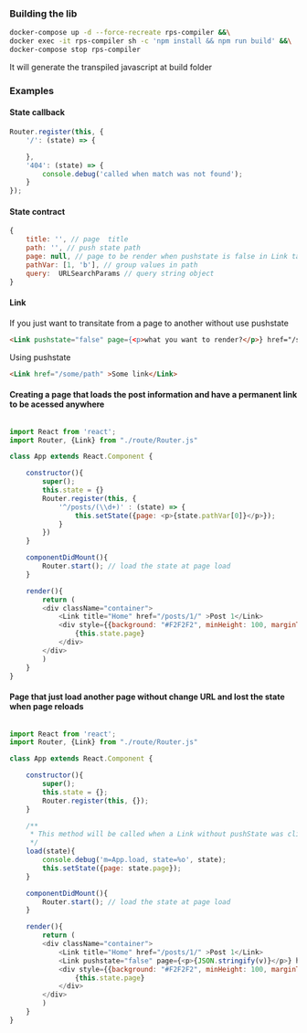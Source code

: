 ### Building the lib

```bash
docker-compose up -d --force-recreate rps-compiler &&\
docker exec -it rps-compiler sh -c 'npm install && npm run build' &&\
docker-compose stop rps-compiler
```

It will generate the transpiled javascript at build folder

### Examples
#### State callback

```javascript
Router.register(this, {
	'/': (state) => {

	},
	'404': (state) => {
		console.debug('called when match was not found');
	}
});
```

#### State contract 

```javascript
{
	title: '', // page  title
	path: '', // push state path
	page: null, // page to be render when pushstate is false in Link tag
	pathVar: [1, 'b'], // group values in path 
	query:  URLSearchParams // query string object
}
```

#### Link

If you just want to transitate from a page to another without use pushstate

```html
<Link pushstate="false" page={<p>what you want to render?</p>} href="/some/path" >Some link</Link>
```

Using pushstate
```html
<Link href="/some/path" >Some link</Link>
```


#### Creating a page that loads the post information and have a permanent link to be acessed anywhere

```javascript

import React from 'react';
import Router, {Link} from "./route/Router.js"

class App extends React.Component {

	constructor(){
		super();
		this.state = {}
		Router.register(this, {
			'^/posts/(\\d+)' : (state) => {
				this.setState({page: <p>{state.pathVar[0]}</p>});
			}
		})
	}

	componentDidMount(){
		Router.start(); // load the state at page load
	}

	render(){
		return (
		<div className="container">
			<Link title="Home" href="/posts/1/" >Post 1</Link>
			<div style={{background: "#F2F2F2", minHeight: 100, marginTop: 20}}>
				{this.state.page}
			</div>
		</div>
		)
	}
}
```

#### Page that just load another page without change URL and lost the state when page reloads

```javascript

import React from 'react';
import Router, {Link} from "./route/Router.js"

class App extends React.Component {

	constructor(){
		super();
		this.state = {};
		Router.register(this, {});
	}

	/**
	 * This method will be called when a Link without pushState was clicked, then you will receive in state.page a page to render
	 */ 
	load(state){
		console.debug('m=App.load, state=%o', state);
		this.setState({page: state.page});
	}

	componentDidMount(){
		Router.start(); // load the state at page load
	}

	render(){
		return (
		<div className="container">
			<Link title="Home" href="/posts/1/" >Post 1</Link>
			<Link pushstate="false" page={<p>{JSON.stringify(v)}</p>} href={"/users/" + v.name.toLowerCase()} >{v.name}</Link>
			<div style={{background: "#F2F2F2", minHeight: 100, marginTop: 20}}>
				{this.state.page}
			</div>
		</div>
		)
	}
}
```